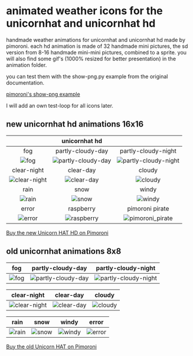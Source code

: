 # animated weather icons for the unicornhat and unicornhat hd
handmade weather animations for unicornhat and unicornhat hd made by pimoroni. each hd animation is made of 32 handmade mini pictures, the sd version from 8-16 handmade mini-mini pictures, combined to a sprite. you will also find some gif's (1000% resized for better presentation) in the animation folder.

you can test them with the show-png.py example from the original documentation.

[pimoroni's show-png example](https://github.com/pimoroni/unicorn-hat-hd/blob/master/examples/show-png.py "pimoroni's show-png example")

I will add an own test-loop for all icons later.


## new unicornhat hd animations 16x16

|                             | unicornhat hd                           |                                             |
|:---------------------------:|:---------------------------------------:|:-------------------------------------------:|
| fog                         | partly-cloudy-day                       | partly-cloudy-night                         |
| ![fog][fog]                 | ![partly-cloudy-day][partly-cloudy-day] | ![partly-cloudy-night][partly-cloudy-night] |
| clear-night                 | clear-day                               | cloudy                                      |
| ![clear-night][clear-night] | ![clear-day][clear-day]                 | ![cloudy][cloudy]                           |
| rain                        | snow                                    | windy                                       |
| ![rain][rain]               | ![snow][snow]                           | ![windy][windy]                             |
| error                       | raspberry                               | pimoroni pirate                             |
| ![error][error]             | ![raspberry][raspberry]                 | ![pimoroni_pirate][pimoroni_pirate]         |


[clear-day]: https://github.com/LoveBootCaptain/unicornhat_weather_icons/blob/master/animation/HD/clear-day.gif "clear-day"
[clear-night]: https://github.com/LoveBootCaptain/unicornhat_weather_icons/blob/master/animation/HD/clear-night.gif "clear-night"
[cloudy]: https://github.com/LoveBootCaptain/unicornhat_weather_icons/blob/master/animation/HD/cloudy.gif "cloudy"

[fog]: https://github.com/LoveBootCaptain/unicornhat_weather_icons/blob/master/animation/HD/fog.gif "cloudy"
[partly-cloudy-day]: https://github.com/LoveBootCaptain/unicornhat_weather_icons/blob/master/animation/HD/partly-cloudy-day.gif "partly-cloudy-day"
[partly-cloudy-night]: https://github.com/LoveBootCaptain/unicornhat_weather_icons/blob/master/animation/HD/partly-cloudy-night.gif "partly-cloudy-night"

[rain]: https://github.com/LoveBootCaptain/unicornhat_weather_icons/blob/master/animation/HD/rain.gif "rain"
[snow]: https://github.com/LoveBootCaptain/unicornhat_weather_icons/blob/master/animation/HD/snow.gif "snow"
[windy]: https://github.com/LoveBootCaptain/unicornhat_weather_icons/blob/master/animation/HD/windy.gif "windy"

[error]: https://github.com/LoveBootCaptain/unicornhat_weather_icons/blob/master/animation/HD/error.gif "error"
[raspberry]: https://github.com/LoveBootCaptain/unicornhat_weather_icons/blob/master/animation/HD/raspberry.gif "raspberry"
[pimoroni_pirate]: https://github.com/LoveBootCaptain/unicornhat_weather_icons/blob/master/animation/HD/pimoroni.gif "pimoroni pirate"

[Buy the new Unicorn HAT HD on Pimoroni](https://shop.pimoroni.com/products/unicorn-hat-hd "Buy the new Unicorn HAT HD on Pimoroni")

## old unicornhat animations 8x8

| fog            | partly-cloudy-day                          | partly-cloudy-night                            |
|:--------------:|:------------------------------------------:|:----------------------------------------------:|
| ![fog][fog-sd] | ![partly-cloudy-day][partly-cloudy-day-sd] | ![partly-cloudy-night][partly-cloudy-night-sd] |

| clear-night                    | clear-day                  | cloudy               |
|:------------------------------:|:--------------------------:|:--------------------:|
| ![clear-night][clear-night-sd] | ![clear-day][clear-day-sd] | ![cloudy][cloudy-sd] |

| rain             | snow             | windy              | error              |
|:----------------:|:----------------:|:------------------:|:------------------:|
| ![rain][rain-sd] | ![snow][snow-sd] | ![windy][windy-sd] | ![error][error-sd] |


[clear-day-sd]: https://github.com/LoveBootCaptain/unicornhat_weather_icons/blob/master/animation/SD/clear-day.gif "clear-day"
[clear-night-sd]: https://github.com/LoveBootCaptain/unicornhat_weather_icons/blob/master/animation/SD/clear-night.gif "clear-night"
[cloudy-sd]: https://github.com/LoveBootCaptain/unicornhat_weather_icons/blob/master/animation/SD/cloudy.gif "cloudy"

[fog-sd]: https://github.com/LoveBootCaptain/unicornhat_weather_icons/blob/master/animation/SD/fog.gif "cloudy"
[partly-cloudy-day-sd]: https://github.com/LoveBootCaptain/unicornhat_weather_icons/blob/master/animation/SD/partly-cloudy-day.gif "partly-cloudy-day"
[partly-cloudy-night-sd]: https://github.com/LoveBootCaptain/unicornhat_weather_icons/blob/master/animation/SD/partly-cloudy-night.gif "partly-cloudy-night"

[rain-sd]: https://github.com/LoveBootCaptain/unicornhat_weather_icons/blob/master/animation/SD/rain.gif "rain"
[snow-sd]: https://github.com/LoveBootCaptain/unicornhat_weather_icons/blob/master/animation/SD/snow.gif "snow"
[windy-sd]: https://github.com/LoveBootCaptain/unicornhat_weather_icons/blob/master/animation/SD/windy.gif "windy"
[error-sd]: https://github.com/LoveBootCaptain/unicornhat_weather_icons/blob/master/animation/SD/error.gif "error"

[Buy the old Unicorn HAT on Pimoroni](https://shop.pimoroni.com/products/unicorn-hat "Buy the old Unicorn HAT on Pimoroni")

